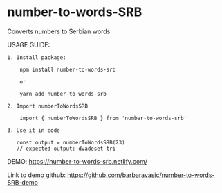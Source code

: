 # number-to-words-SRB

Converts numbers to Serbian words.

USAGE GUIDE: 

    1. Install package:

        npm install number-to-words-srb

        or 

        yarn add number-to-words-srb
    
    2. Import numberToWordsSRB

        import { numberToWordsSRB } from 'number-to-words-srb'
    
    3. Use it in code

       const output = numberToWordsSRB(23)
       // expected output: dvadeset tri

DEMO: https://number-to-words-srb.netlify.com/

Link to demo github: https://github.com/barbaravasic/number-to-words-SRB-demo
